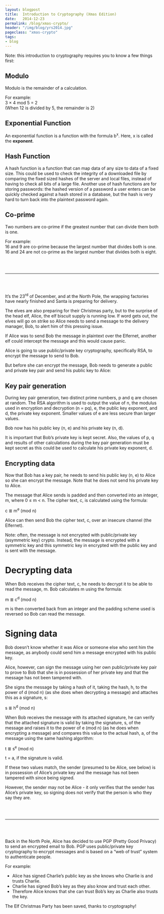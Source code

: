 ```yaml
---
layout: blogpost
title:  Introduction to Cryptography (Xmas Edition)
date:   2014-12-23
permalink: /blog/xmas-crypto/
header: "/img/blog/yrs2014.jpg"
pageclass: "xmas-crypto"
tags:
- blog
---
```


Note: this introduction to cryptography requires you to know a few things first:

## Modulo
Modulo is the remainder of a calculation.

For example:<br>
3 × 4 mod 5 = 2<br>
(When 12 is divided by 5, the remainder is 2)

## Exponential Function
An exponential function is a function with the formula b<sup>x</sup>. Here, x is called the **exponent**.

## Hash Function
A hash function is a function that can map data of any size to data of a fixed size. This could be used to check the integrity of a downloaded file by comparing the fixed sized hashes of the server and local files, instead of having to check all bits of a large file. Another use of hash functions are for storing passwords: the hashed version of a password a user enters can be quickly checked against a hash stored in a database, but the hash is very hard to turn back into the plaintext password again.

## Co-prime
Two numbers are co-prime if the greatest number that can divide them both is one.

For example:<br>
16 and 9 are co-prime because the largest number that divides both is one.<br>
16 and 24 are not co-prime as the largest number that divides both is eight.<br>

<br><br>
<hr></hr>
<br><br>

It’s the 23<sup>rd</sup> of December, and at the North Pole, the wrapping factories have nearly finished and Santa is preparing for delivery. 

The elves are also preparing for their Christmas party, but to the surprise of the head elf, Alice, the elf biscuit supply is running low. If word gets out, the elves will go on strike so Alice needs to send a message to the delivery manager, Bob, to alert him of this pressing issue.

If Alice was to send Bob the message in plaintext over the Elfernet, another elf could intercept the message and this would cause panic.

Alice is going to use public/private key cryptography, specifically RSA, to encrypt the message to send to Bob.

But before she can encrypt the message, Bob needs to generate a public and private key pair and send his public key to Alice:

## Key pair generation

During key pair generation, two distinct prime numbers, p and q are chosen at random. The RSA algorithm is used to output the value of n, the modulus used in encryption and decryption (n = pq), e, the public key exponent, and d, the private key exponent. Smaller values of e are less secure than larger values.

Bob now has his public key (n, e) and his private key (n, d).

It is important that Bob’s private key is kept secret. Also, the values of p, q and results of other calculations during the key pair generation must be kept secret as this could be used to calculate his private key exponent, d.

## Encrypting data

Now that Bob has a key pair, he needs to send his public key (n, e) to Alice so she can encrypt the message. Note that he does not send his private key to Alice.

The message that Alice sends is padded and then converted into an integer, m, where 0 ≤ m < n. The cipher text, c, is calculated using the formula:

c ≣ m<sup>e</sup> (mod n)

Alice can then send Bob the cipher text, c, over an insecure channel (the Elfernet).

Note: often, the message is not encrypted with public/private key (asymmetric key) crypto. Instead, the message is encrypted with a symmetric key and this symmetric key in encrypted with the public key and is sent with the message.

# Decrypting data

When Bob receives the cipher text, c, he needs to decrypt it to be able to read the message, m. Bob calculates m using the formula:

m ≣ c<sup>d</sup> (mod n)

m is then converted back from an integer and the padding scheme used is reversed so Bob can read the message.

# Signing data

Bob doesn’t know whether it was Alice or someone else who sent him the message, as anybody could send him a message encrypted with his public key. 

Alice, however, can sign the message using her own public/private key pair to prove to Bob that she is in possession of her private key and that the message has not been tampered with.

She signs the message by taking a hash of it, taking the hash, h, to the power of d (mod n) (as she does when decrypting a message) and attaches this as a signature, s:
 
s ≣ h<sup>d</sup> (mod n)

When Bob receives the message with its attached signature, he can verify that the attached signature is valid by taking the signature, s, of the message and raises it to the power of e (mod n) (as he does when encrypting a message) and compares this value to the actual hash, a, of the message using the same hashing algorithm:

t ≣ s<sup>e</sup> (mod n)

t = a, if the signature is valid.

If these two values match, the sender (presumed to be Alice, see below) is in possession of Alice’s private key and the message has not been tampered with since being signed. 

However, the sender may not be Alice - it only verifies that the sender has Alice’s private key, so signing does not verify that the person is who they say they are.

<br><br>
<hr></hr>
<br><br>

Back in the North Pole, Alice has decided to use PGP (Pretty Good Privacy) to send an encrypted email to Bob. PGP uses public/private key cryptography to encrypt messages and is based on a “web of trust” system to authenticate people.

For example: <br>
- Alice has signed Charlie’s public key as she knows who Charlie is and trusts Charlie. <br>
- Charlie has signed Bob’s key as they also know and trust each other. <br>
- Therefore Alice knows that she can trust Bob’s key as Charlie also trusts the key. <br>

The Elf Christmas Party has been saved, thanks to cryptography!